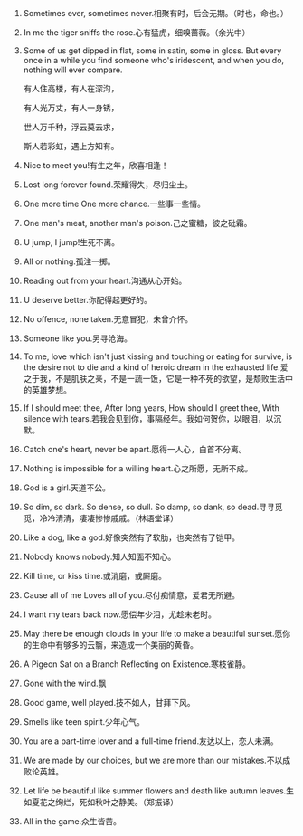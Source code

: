 1. Sometimes ever, sometimes never.相聚有时，后会无期。（时也，命也。）

2. In me the tiger sniffs the rose.心有猛虎，细嗅蔷薇。（余光中）

3. Some of us get dipped in flat, some in satin, some in gloss. But every once in a while you find someone who's iridescent, and when you do, nothing will ever compare.

   有人住高楼，有人在深沟，

   有人光万丈，有人一身锈，

   世人万千种，浮云莫去求，

   斯人若彩虹，遇上方知有。

4. Nice to meet you!有生之年，欣喜相逢！

5. Lost long forever found.荣耀得失，尽归尘土。

6. One more time One more chance.一些事一些情。

7. One man's meat, another man's poison.己之蜜糖，彼之砒霜。

8. U jump, I jump!生死不离。

9. All or nothing.孤注一掷。

10. Reading out from your heart.沟通从心开始。

11. U deserve better.你配得起更好的。

12. No offence, none taken.无意冒犯，未曾介怀。

13. Someone like you.另寻沧海。

14. To me, love which isn't just kissing and touching or eating for survive, is the desire not to die and a kind of heroic dream in the exhausted life.爱之于我，不是肌肤之亲，不是一蔬一饭，它是一种不死的欲望，是颓败生活中的英雄梦想。

15. If I should meet thee, After long years, How should I greet thee, With silence with tears.若我会见到你，事隔经年。我如何贺你，以眼泪，以沉默。

16. Catch one's heart, never be apart.愿得一人心，白首不分离。

17. Nothing is impossible for a willing heart.心之所愿，无所不成。

18. God is a girl.天道不公。

19. So dim, so dark. So dense, so dull. So damp, so dank, so dead.寻寻觅觅，冷冷清清，凄凄惨惨戚戚。（林语堂译）

20. Like a dog, like a god.好像突然有了软肋，也突然有了铠甲。

21. Nobody knows nobody.知人知面不知心。

22. Kill time, or kiss time.或消磨，或厮磨。

23. Cause all of me Loves all of you.尽付痴情意，爱君无所避。

24. I want my tears back now.愿偿年少泪，尤趁未老时。

25. May there be enough clouds in your life to make a beautiful sunset.愿你的生命中有够多的云翳，来造成一个美丽的黄昏。

26. A Pigeon Sat on a Branch Reflecting on Existence.寒枝雀静。

27. Gone with the wind.飘

28. Good game, well played.技不如人，甘拜下风。

29. Smells like teen spirit.少年心气。

30. You are a part-time lover and a full-time friend.友达以上，恋人未满。

31. We are made by our choices, but we are more than our mistakes.不以成败论英雄。

32. Let life be beautiful like summer flowers and death like autumn leaves.生如夏花之绚烂，死如秋叶之静美。（郑振译）

33. All in the game.众生皆苦。
